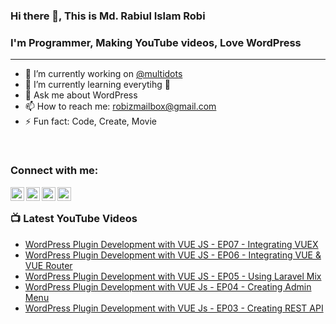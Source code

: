 ### Hi there 👋, This is Md. Rabiul Islam Robi

### I'm Programmer, Making YouTube videos, Love WordPress
---
- 🔭 I’m currently working on [@multidots](https://www.multidots.com/)
- 🌱 I’m currently learning everytihg 🤣
- 💬 Ask me about WordPress
- 📫 How to reach me: robizmailbox@gmail.com
- ⚡ Fun fact: Code, Create, Movie

<br />

### Connect with me:

[<img align="left" alt="robizshow | YouTube" width="22px" src="https://cdn.jsdelivr.net/npm/simple-icons@v3/icons/youtube.svg" />](https://www.youtube.com/robizshow)
[<img align="left" alt="robicse11127 | Twitter" width="22px" src="https://cdn.jsdelivr.net/npm/simple-icons@v3/icons/twitter.svg" />](https://twitter.com/robicse11127)
[<img align="left" alt="rabiulislamrobi | LinkedIn" width="22px" src="https://cdn.jsdelivr.net/npm/simple-icons@v3/icons/linkedin.svg" />](https://www.linkedin.com/in/rabiulislamrobi/)
[<img align="left" alt="robizstory | Facebook" width="22px" src="https://cdn.jsdelivr.net/npm/simple-icons@v3/icons/facebook.svg" />](https://www.facebook.com/robizstory)

<br />

### 📺 Latest YouTube Videos
<!-- YOUTUBE:START -->
- [WordPress Plugin Development with VUE JS - EP07 - Integrating VUEX](https://www.youtube.com/watch?v=zlLVPnMWbZ8)
- [WordPress Plugin Development with VUE JS - EP06 - Integrating VUE & VUE Router](https://www.youtube.com/watch?v=60tb2iOOXWA)
- [WordPress Plugin Development with VUE JS - EP05 - Using Laravel Mix](https://www.youtube.com/watch?v=q31m12rv_Ig)
- [WordPress Plugin Development with VUE Js - EP04 - Creating Admin Menu](https://www.youtube.com/watch?v=b1hZpJJY04A)
- [WordPress Plugin Development with VUE Js - EP03 - Creating REST API](https://www.youtube.com/watch?v=EBKRkRGM9Nw)
<!-- YOUTUBE:END -->

